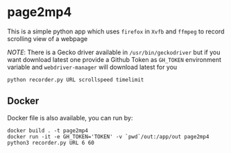 # page2mp4

This is a simple python app which uses `firefox` in `Xvfb` and `ffmpeg` to record scrolling view of a webpage

*NOTE*: There is a Gecko driver available in `/usr/bin/geckodriver` but if you want download latest one provide a Github Token as `GH_TOKEN` environment variable and `webdriver-manager` will download latest for you

`python recorder.py URL scrollspeed timelimit`

## Docker 
Docker file is also available, you can run by:  

```
docker build . -t page2mp4
docker run -it -e GH_TOKEN='TOKEN' -v `pwd`/out:/app/out page2mp4 python3 recorder.py URL 6 60
```
